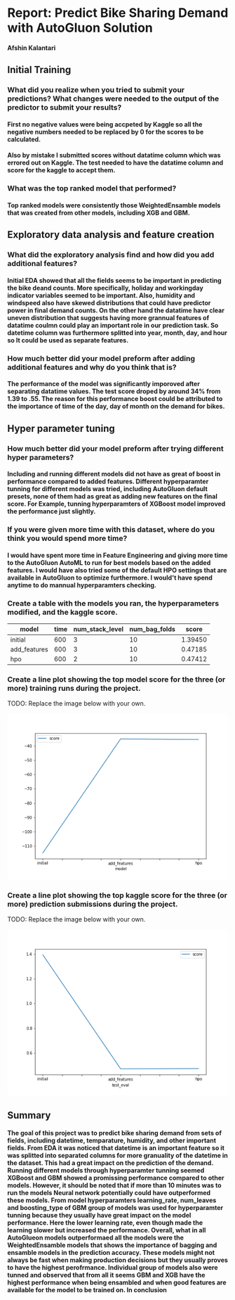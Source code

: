 # Report: Predict Bike Sharing Demand with AutoGluon Solution
#### Afshin Kalantari

## Initial Training
### What did you realize when you tried to submit your predictions? What changes were needed to the output of the predictor to submit your results?
#### First no negative values were being accpeted by Kaggle so all the negative numbers needed to be replaced by 0 for the scores to be calculated. 
#### Also by mistake I submitted scores without datatime column which was errored out on Kaggle. The test needed to have the datatime column and score for the kaggle to accept them. 

### What was the top ranked model that performed?
#### Top ranked models were consistently those WeightedEnsamble models that was created from other models, including XGB and GBM.

## Exploratory data analysis and feature creation
### What did the exploratory analysis find and how did you add additional features?
#### Initial EDA showed that all the fields seems to be important in predicting the bike deand counts. More specifically, holiday and workingday indicator variables seemed to be important. Also, humidity and windspeed also have skewed distributions that could have predictor power in final demand counts. On the other hand the datatime have clear uneven distribution that suggests having more grannual features of datatime coulmn could play an important role in our prediction task. So datetime column was furthermore splitted into year, month, day, and hour so It could be used as separate features. 

### How much better did your model preform after adding additional features and why do you think that is?
#### The performance of the model was significantly imporoved after separating datatime values. The test score droped by around 34% from 1.39 to .55. The reason for this performance boost could be attributed to the importance of time of the day, day of month on the demand for bikes. 

## Hyper parameter tuning
### How much better did your model preform after trying different hyper parameters?
#### Including and running different models did not have as great of boost in performance compared to added features. Different hyperparamter tunning for different models was tried, including AutoGluon default presets, none of them had as great as adding new features on the final score. For Example, tunning hyperparamters of XGBoost model improved the performance just slightly. 

### If you were given more time with this dataset, where do you think you would spend more time?
#### I would have spent more time in Feature Engineering and giving more time to the AutoGluon AutoML to run for best models based on the added features. I would have also tried some of the default HPO settings that are available in AutoGluon to optimize furthermore. I would't have spend anytime to do mannual hyperparamters checking. 

### Create a table with the models you ran, the hyperparameters modified, and the kaggle score.
|model|time|num_stack_level|num_bag_folds|score|
|--|--|--|--|--|
|initial|600|3|10|1.39450|
|add_features|600|3|10|0.47185|
|hpo|600|2|10|0.47412|

### Create a line plot showing the top model score for the three (or more) training runs during the project.

TODO: Replace the image below with your own.

![model_train_score.png](/model_train_score.png)

### Create a line plot showing the top kaggle score for the three (or more) prediction submissions during the project.

TODO: Replace the image below with your own.

![model_test_score.png](/model_test_score.png)

## Summary
#### The goal of this project was to predict bike sharing demand from sets of fields, including datetime, temparature, humidity, and other important fields. From EDA it was noticed that datetime is an important feature so it was splitted into separated columns for more granuality of the datetime in the dataset. This had a great impact on the prediction of the demand. Running different models through hyperparamter tunning seemed XGBoost and GBM showed a promissing performance compared to other models. However, it should be noted that if more than 10 minutes was to run the models Neural network potentially could have outperformed these models. From model hyperparamters learning_rate, num_leaves and boosting_type of GBM group of models was used for hyperparamter tunning because they usually have great impact on the model performance. Here the lower learning rate, even though made the learning slower but increased the performance. Overall, what in all AutoGlueon models outperformaed all the models were the WeightedEnsamble models that shows the importance of bagging and ensamble models in the prediction accuracy. These models might not always be fast when making production decisions but they usually proves to have the highest perofrmance. Individual group of models also were tunned and observed that from all it seems GBM and XGB have the highest performance when being ensambled and when good features are available for the model to be trained on. In conclusion
